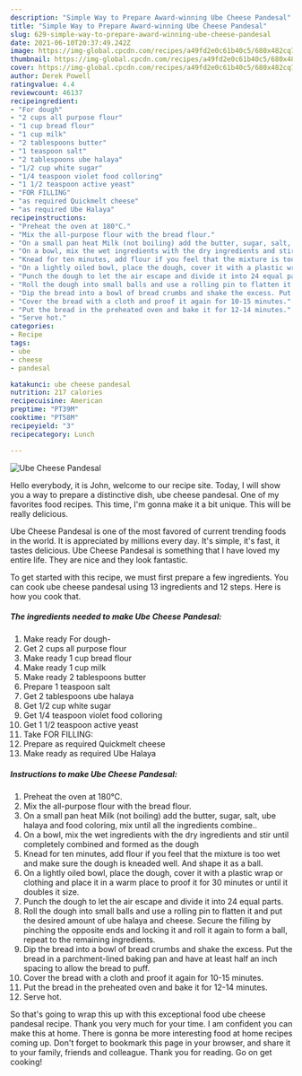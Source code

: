 ```yaml
---
description: "Simple Way to Prepare Award-winning Ube Cheese Pandesal"
title: "Simple Way to Prepare Award-winning Ube Cheese Pandesal"
slug: 629-simple-way-to-prepare-award-winning-ube-cheese-pandesal
date: 2021-06-10T20:37:49.242Z
image: https://img-global.cpcdn.com/recipes/a49fd2e0c61b40c5/680x482cq70/ube-cheese-pandesal-recipe-main-photo.jpg
thumbnail: https://img-global.cpcdn.com/recipes/a49fd2e0c61b40c5/680x482cq70/ube-cheese-pandesal-recipe-main-photo.jpg
cover: https://img-global.cpcdn.com/recipes/a49fd2e0c61b40c5/680x482cq70/ube-cheese-pandesal-recipe-main-photo.jpg
author: Derek Powell
ratingvalue: 4.4
reviewcount: 46137
recipeingredient:
- "For dough"
- "2 cups all purpose flour"
- "1 cup bread flour"
- "1 cup milk"
- "2 tablespoons butter"
- "1 teaspoon salt"
- "2 tablespoons ube halaya"
- "1/2 cup white sugar"
- "1/4 teaspoon violet food colloring"
- "1 1/2 teaspoon active yeast"
- "FOR FILLING"
- "as required Quickmelt cheese"
- "as required Ube Halaya"
recipeinstructions:
- "Preheat the oven at 180°C."
- "Mix the all-purpose flour with the bread flour."
- "On a small pan heat Milk (not boiling) add the butter, sugar, salt, ube halaya and food coloring, mix until all the ingredients combine.."
- "On a bowl, mix the wet ingredients with the dry ingredients and stir until completely combined and formed as the dough"
- "Knead for ten minutes, add flour if you feel that the mixture is too wet and make sure the dough is kneaded well. And shape it as a ball."
- "On a lightly oiled bowl, place the dough, cover it with a plastic wrap or clothing and place it in a warm place to proof it for 30 minutes or until it doubles it size."
- "Punch the dough to let the air escape and divide it into 24 equal parts."
- "Roll the dough into small balls and use a rolling pin to flatten it and put the desired amount of ube halaya and cheese. Secure the filling by pinching the opposite ends and locking it and roll it again to form a ball, repeat to the remaining ingredients."
- "Dip the bread into a bowl of bread crumbs and shake the excess. Put the bread in a parchment-lined baking pan and have at least half an inch spacing to allow the bread to puff."
- "Cover the bread with a cloth and proof it again for 10-15 minutes."
- "Put the bread in the preheated oven and bake it for 12-14 minutes."
- "Serve hot."
categories:
- Recipe
tags:
- ube
- cheese
- pandesal

katakunci: ube cheese pandesal 
nutrition: 217 calories
recipecuisine: American
preptime: "PT39M"
cooktime: "PT58M"
recipeyield: "3"
recipecategory: Lunch

---
```



![Ube Cheese Pandesal](https://img-global.cpcdn.com/recipes/a49fd2e0c61b40c5/680x482cq70/ube-cheese-pandesal-recipe-main-photo.jpg)

Hello everybody, it is John, welcome to our recipe site. Today, I will show you a way to prepare a distinctive dish, ube cheese pandesal. One of my favorites food recipes. This time, I'm gonna make it a bit unique. This will be really delicious.

Ube Cheese Pandesal is one of the most favored of current trending foods in the world. It is appreciated by millions every day. It's simple, it's fast, it tastes delicious. Ube Cheese Pandesal is something that I have loved my entire life. They are nice and they look fantastic.




To get started with this recipe, we must first prepare a few ingredients. You can cook ube cheese pandesal using 13 ingredients and 12 steps. Here is how you cook that.

<!--inarticleads1-->

##### The ingredients needed to make Ube Cheese Pandesal:

1. Make ready For dough-
1. Get 2 cups all purpose flour
1. Make ready 1 cup bread flour
1. Make ready 1 cup milk
1. Make ready 2 tablespoons butter
1. Prepare 1 teaspoon salt
1. Get 2 tablespoons ube halaya
1. Get 1/2 cup white sugar
1. Get 1/4 teaspoon violet food colloring
1. Get 1 1/2 teaspoon active yeast
1. Take FOR FILLING:
1. Prepare as required Quickmelt cheese
1. Make ready as required Ube Halaya




<!--inarticleads2-->

##### Instructions to make Ube Cheese Pandesal:

1. Preheat the oven at 180°C.
1. Mix the all-purpose flour with the bread flour.
1. On a small pan heat Milk (not boiling) add the butter, sugar, salt, ube halaya and food coloring, mix until all the ingredients combine..
1. On a bowl, mix the wet ingredients with the dry ingredients and stir until completely combined and formed as the dough
1. Knead for ten minutes, add flour if you feel that the mixture is too wet and make sure the dough is kneaded well. And shape it as a ball.
1. On a lightly oiled bowl, place the dough, cover it with a plastic wrap or clothing and place it in a warm place to proof it for 30 minutes or until it doubles it size.
1. Punch the dough to let the air escape and divide it into 24 equal parts.
1. Roll the dough into small balls and use a rolling pin to flatten it and put the desired amount of ube halaya and cheese. Secure the filling by pinching the opposite ends and locking it and roll it again to form a ball, repeat to the remaining ingredients.
1. Dip the bread into a bowl of bread crumbs and shake the excess. Put the bread in a parchment-lined baking pan and have at least half an inch spacing to allow the bread to puff.
1. Cover the bread with a cloth and proof it again for 10-15 minutes.
1. Put the bread in the preheated oven and bake it for 12-14 minutes.
1. Serve hot.




So that's going to wrap this up with this exceptional food ube cheese pandesal recipe. Thank you very much for your time. I am confident you can make this at home. There is gonna be more interesting food at home recipes coming up. Don't forget to bookmark this page in your browser, and share it to your family, friends and colleague. Thank you for reading. Go on get cooking!

